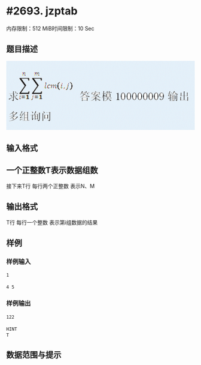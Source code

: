 # #2693. jzptab

内存限制：512 MiB时间限制：10 Sec

## 题目描述

![](upload/201204/fa.jpg)

## 输入格式

## 一个正整数T表示数据组数

接下来T行 每行两个正整数 表示N、M

## 输出格式

T行 每行一个整数 表示第i组数据的结果

## 样例

### 样例输入

    
    1
    
    4 5
    
    
    

### 样例输出

    
    122
    
    HINT
    T 
    

## 数据范围与提示
